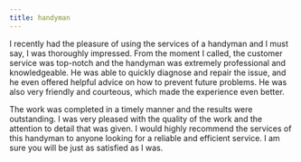 ```yaml
---
title: handyman
---
```


I recently had the pleasure of using the services of a handyman and I must say, I was thoroughly impressed. From the moment I called, the customer service was top-notch and the handyman was extremely professional and knowledgeable. He was able to quickly diagnose and repair the issue, and he even offered helpful advice on how to prevent future problems. He was also very friendly and courteous, which made the experience even better.

The work was completed in a timely manner and the results were outstanding. I was very pleased with the quality of the work and the attention to detail that was given. I would highly recommend the services of this handyman to anyone looking for a reliable and efficient service. I am sure you will be just as satisfied as I was.